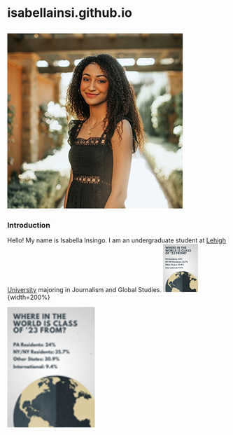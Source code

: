# isabellainsi.github.io

## ![ProfilePic](https://github.com/isabellainsi/isabellainsi.github.io/blob/main/Isabella-4.jpg?raw=true)

### Introduction
Hello! My name is Isabella Insingo. I am an undergraduate student at [Lehigh University](https://www1.lehigh.edu/) majoring in Journalism and Global Studies. 
![Where in the World is Class of 23' From](https://github.com/isabellainsi/isabellainsi.github.io/blob/main/Lehigh%20Origins%20Inforgraphic%20.png){width=200%}

<img src="https://github.com/isabellainsi/isabellainsi.github.io/blob/main/Lehigh%20Origins%20Inforgraphic%20.png?raw=true" alt="image title" width="200"/>
